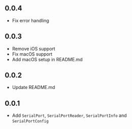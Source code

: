 ## 0.0.4

- Fix error handling

## 0.0.3

- Remove iOS support
- Fix macOS support
- Add macOS setup in README.md

## 0.0.2

- Update README.md

## 0.0.1

- Add `SerialPort`, `SerialPortReader`, `SerialPortInfo` and `SerialPortConfig`
